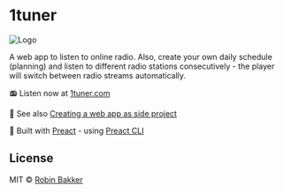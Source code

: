 # 1tuner
![Logo](https://1tuner.com/assets/icons/android-chrome-192x192.png)

A web app to listen to online radio. Also, create your own daily schedule (planning) and listen to different radio stations consecutively - the player will switch between radio streams automatically. 

📻 Listen now at [1tuner.com](https://1tuner.com)

📖 See also [Creating a web app as side project](https://medium.com/@robinbakker/creating-a-web-app-as-side-project-2b8f96a44893)

🚀 Built with [Preact](https://github.com/developit/preact) - using [Preact CLI](https://github.com/developit/preact-cli)

## License
MIT © [Robin Bakker](https://robinbakker.nl)